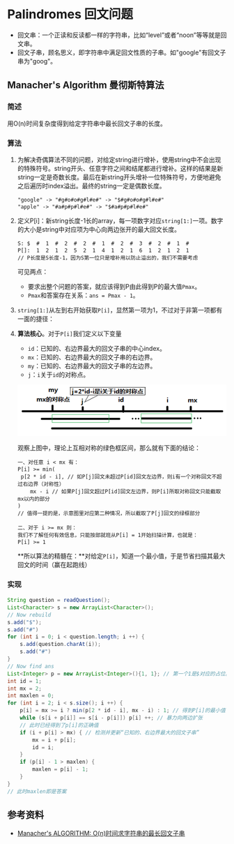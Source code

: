 # Palindromes 回文问题

- 回文串：一个正读和反读都一样的字符串，比如“level”或者“noon”等等就是回文串。
- 回文子串，顾名思义，即字符串中满足回文性质的子串。如"google"有回文子串为"goog"。

## Manacher's Algorithm 曼彻斯特算法

### 简述

用O(n)时间复杂度得到给定字符串中最长回文子串的长度。

### 算法

1. 为解决奇偶算法不同的问题，对给定string进行增补，使用string中不会出现的特殊符号。string开头、任意字符之间和结尾都进行增补。这样的结果是新string一定是奇数长度。最后在新string开头增补一位特殊符号，方便地避免之后遍历时index溢出。最终的string一定是偶数长度。

   ```pseudocode
   "google" -> "#g#o#o#g#l#e#" -> "$#g#o#o#g#l#e#"
   "apple" -> "#a#p#p#l#e#" -> "$#a#p#p#l#e#"
   ```

2. 定义P[i]：新string长度-1长的array，每一项数字对应`string[1:]`一项。数字的大小是string中对应项为中心向两边张开的最大回文长度。

   ```pseudocode
   S: $  #  1  #  2  #  2  #  1  #  2  #  3  #  2  #  1  #
   P[]:  1  2  1  2  5  2  1  4  1  2  1  6  1  2  1  2  1
   // P长度是S长度-1，因为S第一位只是增补用以防止溢出的，我们不需要考虑
   ```

   可见两点：

   - 要求出整个问题的答案，就应该得到P由此得到P的最大值`Pmax`。
   - `Pmax`和答案存在关系：`ans = Pmax - 1`。

3. `string[1:]`从左到右开始获取`P[i]`，显然第一项为1，不过对于非第一项都有一面的捷径：

4. **算法核心**。对于`P[i]`我们定义以下变量

   - `id`：已知的、右边界最大的回文子串的中心index。
   - `mx`：已知的、右边界最大的回文子串的右边界。
   - `my`：已知的、右边界最大的回文子串的左边界。
   - `j`：`i`关于`id`的对称点。

   ![Demo](https://raw.githubusercontent.com/DuskPiper/ProjChengdu-Coder-Notes/master/Illustration/ManachersAlgorithmDemo1.png)

   观察上图中，理论上互相对称的绿色框区间，那么就有下面的结论：

   ```pseudocode
   一、对任意 i < mx 有：
   P[i] >= min(
   	p[2 * id - i], // 如P[j]回文未超过P[id]回文左边界，则i有一个对称回文不超过右边界（对称性）
       mx - i // 如果P[j]回文超过P[id]回文左边界，则P[i]所取对称回文只能截取mx以内的部分
   )
   // 值得一提的是，示意图里对应第二种情况，所以截取了P[j]回文的绿框部分
   
   二、对于 i >= mx 则：
   我们不了解任何有效信息，只能按部就班从P[i] = 1开始扫描计算，也就是：
   P[i] >= 1
   ```

   **所以算法的精髓在：**对给定`P[i]`，知道一个最小值，于是节省扫描其最大回文的时间（赢在起跑线）

### 实现

```java
String question = readQuestion();
List<Character> s = new ArrayList<Character>();
// Now rebuild
s.add("$");
s.add("#")
for (int i = 0; i < question.length; i ++) {
	s.add(question.charAt(i));
    s.add("#")
}
// Now find ans
List<Integer> p = new ArrayList<Integer>(){1, 1}; // 第一个1是$对应的占位。第二个1是string第一项。
int id = 1;
int mx = 2;
int maxlen = 0;
for (int i = 2; i < s.size(); i ++) {
    p[i] = mx >= i ? min(p[2 * id - i], mx - i) : 1; // 得到P[i]的最小值
    while (s[i + p[i]] == s[i - p[i]]) p[i] ++; // 暴力向两边扩张
    // 此时已经得到了p[i]的正确值
    if (i + p[i] > mx) { // 检测并更新“已知的、右边界最大的回文子串”
        mx = i + p[i];
        id = i;
    }
    if (p[i] - 1 > maxlen) {
        maxlen = p[i] - 1;
    }
}
// 此时maxlen即是答案
```



## 参考资料

- [Manacher's ALGORITHM: O(n)时间求字符串的最长回文子串 ](https://www.felix021.com/blog/read.php?2040)
